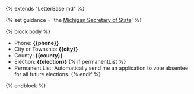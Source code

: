 {% extends "LetterBase.md" %}

{% set guidance = 'the [Michigan Secretary of State](https://www.michigan.gov/sos/0,4670,7-127-1633_8716_8728-21037--,00.html)' %}

{% block body %}
- Phone: **{{phone}}**
- City or Township: **{{city}}**
- County: **{{county}}**
- Election: **{{election}}**
{% if permanentList %}
- Permanent List: Automatically send me an application to vote absentee for all future elections.
{% endif %}


{% endblock %}

<!-- Additionally, consider: I am requesting to be added to the "permanent absentee voter list" for all upcoming elections. -->
